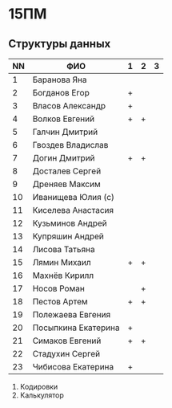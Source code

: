 # 15ПМ
## Структуры данных

| NN  | ФИО                   | 1   | 2   | 3   |
| --- | --------------------- | --- | --- | --- |
| 1   | Баранова Яна          |     |     |     |
| 2   | Богданов Егор         | +   |     |     |
| 3   | Власов Александр      | +   |     |     |
| 4   | Волков Евгений        | +   | +   |     |
| 5   | Галчин Дмитрий        |     |     |     |
| 6   | Гвоздев Владислав     |     |     |     |
| 7   | Догин Дмитрий         | +   | +   |     |
| 8   | Досталев Сергей       |     |     |     |
| 9   | Дреняев Максим        |     |     |     |
| 10  | Иванищева Юлия (с)    |     |     |     |
| 11  | Киселева Анастасия    |     |     |     |
| 12  | Кузьминов Андрей      |     |     |     |
| 13  | Купряшин Андрей       |     |     |     |
| 14  | Лисова Татьяна        |     |     |     |
| 15  | Лямин Михаил          | +   | +   |     |
| 16  | Махнёв Кирилл         |     |     |     |
| 17  | Носов Роман           |     | +   |     |
| 18  | Пестов Артем          | +   | +   |     |
| 19  | Полежаева Евгения     |     |     |     |
| 20  | Посыпкина Екатерина   | +   |     |     |
| 21  | Симаков Евгений       | +   | +   |     |
| 22  | Стадухин Сергей       |     |     |     |
| 23  | Чибисова Екатерина    | +   |     |     |

1. Кодировки
2. Калькулятор
